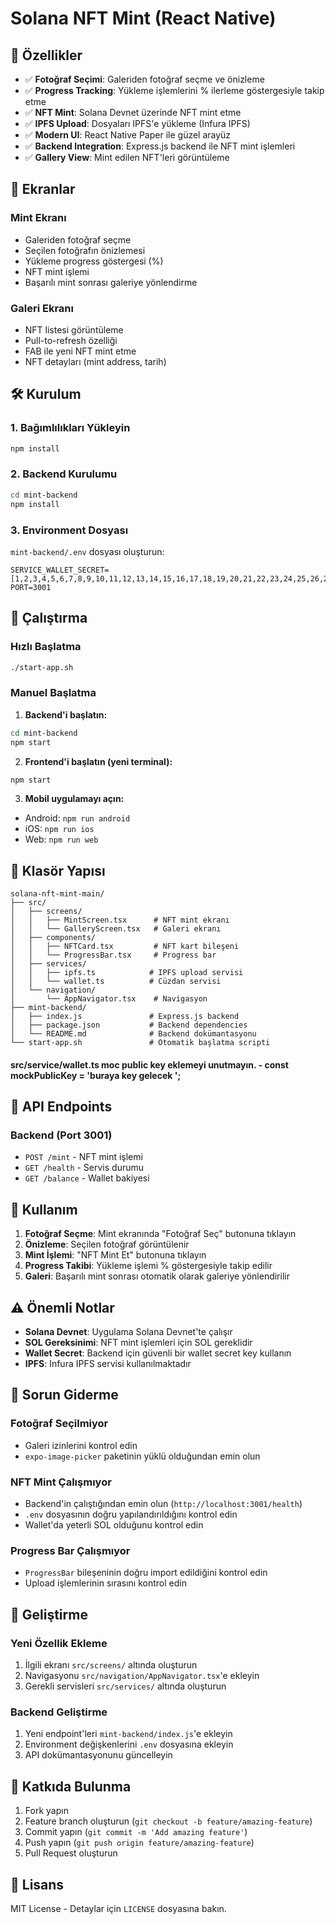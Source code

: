 # Solana NFT Mint (React Native)

## 🚀 Özellikler
- ✅ **Fotoğraf Seçimi**: Galeriden fotoğraf seçme ve önizleme
- ✅ **Progress Tracking**: Yükleme işlemlerini % ilerleme göstergesiyle takip etme
- ✅ **NFT Mint**: Solana Devnet üzerinde NFT mint etme
- ✅ **IPFS Upload**: Dosyaları IPFS'e yükleme (Infura IPFS)
- ✅ **Modern UI**: React Native Paper ile güzel arayüz
- ✅ **Backend Integration**: Express.js backend ile NFT mint işlemleri
- ✅ **Gallery View**: Mint edilen NFT'leri görüntüleme

## 📱 Ekranlar

### Mint Ekranı
- Galeriden fotoğraf seçme
- Seçilen fotoğrafın önizlemesi
- Yükleme progress göstergesi (%)
- NFT mint işlemi
- Başarılı mint sonrası galeriye yönlendirme

### Galeri Ekranı
- NFT listesi görüntüleme
- Pull-to-refresh özelliği
- FAB ile yeni NFT mint etme
- NFT detayları (mint address, tarih)

## 🛠️ Kurulum

### 1. Bağımlılıkları Yükleyin
```bash
npm install
```

### 2. Backend Kurulumu
```bash
cd mint-backend
npm install
```

### 3. Environment Dosyası
`mint-backend/.env` dosyası oluşturun:
```env
SERVICE_WALLET_SECRET=[1,2,3,4,5,6,7,8,9,10,11,12,13,14,15,16,17,18,19,20,21,22,23,24,25,26,27,28,29,30,31,32,33,34,35,36,37,38,39,40,41,42,43,44,45,46,47,48,49,50,51,52,53,54,55,56,57,58,59,60,61,62,63,64]
PORT=3001
```

## 🚀 Çalıştırma

### Hızlı Başlatma
```bash
./start-app.sh
```

### Manuel Başlatma

1. **Backend'i başlatın:**
```bash
cd mint-backend
npm start
```

2. **Frontend'i başlatın (yeni terminal):**
```bash
npm start
```

3. **Mobil uygulamayı açın:**
- Android: `npm run android`
- iOS: `npm run ios`
- Web: `npm run web`

## 📁 Klasör Yapısı

```
solana-nft-mint-main/
├── src/
│   ├── screens/
│   │   ├── MintScreen.tsx      # NFT mint ekranı
│   │   └── GalleryScreen.tsx   # Galeri ekranı
│   ├── components/
│   │   ├── NFTCard.tsx         # NFT kart bileşeni
│   │   └── ProgressBar.tsx     # Progress bar
│   ├── services/
│   │   ├── ipfs.ts            # IPFS upload servisi
│   │   └── wallet.ts          # Cüzdan servisi
│   └── navigation/
│       └── AppNavigator.tsx    # Navigasyon
├── mint-backend/
│   ├── index.js               # Express.js backend
│   ├── package.json           # Backend dependencies
│   └── README.md              # Backend dokümantasyonu
└── start-app.sh               # Otomatik başlatma scripti
```
#### src/service/wallet.ts moc public key eklemeyi unutmayın. - const mockPublicKey = 'buraya key gelecek '; #### 

## 🔧 API Endpoints

### Backend (Port 3001)
- `POST /mint` - NFT mint işlemi
- `GET /health` - Servis durumu
- `GET /balance` - Wallet bakiyesi

## 🎯 Kullanım

1. **Fotoğraf Seçme**: Mint ekranında "Fotoğraf Seç" butonuna tıklayın
2. **Önizleme**: Seçilen fotoğraf görüntülenir
3. **Mint İşlemi**: "NFT Mint Et" butonuna tıklayın
4. **Progress Takibi**: Yükleme işlemi % göstergesiyle takip edilir
5. **Galeri**: Başarılı mint sonrası otomatik olarak galeriye yönlendirilir

## ⚠️ Önemli Notlar

- **Solana Devnet**: Uygulama Solana Devnet'te çalışır
- **SOL Gereksinimi**: NFT mint işlemleri için SOL gereklidir
- **Wallet Secret**: Backend için güvenli bir wallet secret key kullanın
- **IPFS**: Infura IPFS servisi kullanılmaktadır

## 🐛 Sorun Giderme

### Fotoğraf Seçilmiyor
- Galeri izinlerini kontrol edin
- `expo-image-picker` paketinin yüklü olduğundan emin olun

### NFT Mint Çalışmıyor
- Backend'in çalıştığından emin olun (`http://localhost:3001/health`)
- `.env` dosyasının doğru yapılandırıldığını kontrol edin
- Wallet'da yeterli SOL olduğunu kontrol edin

### Progress Bar Çalışmıyor
- `ProgressBar` bileşeninin doğru import edildiğini kontrol edin
- Upload işlemlerinin sırasını kontrol edin

## 📝 Geliştirme

### Yeni Özellik Ekleme
1. İlgili ekranı `src/screens/` altında oluşturun
2. Navigasyonu `src/navigation/AppNavigator.tsx`'e ekleyin
3. Gerekli servisleri `src/services/` altında oluşturun

### Backend Geliştirme
1. Yeni endpoint'leri `mint-backend/index.js`'e ekleyin
2. Environment değişkenlerini `.env` dosyasına ekleyin
3. API dokümantasyonunu güncelleyin

## 🤝 Katkıda Bulunma

1. Fork yapın
2. Feature branch oluşturun (`git checkout -b feature/amazing-feature`)
3. Commit yapın (`git commit -m 'Add amazing feature'`)
4. Push yapın (`git push origin feature/amazing-feature`)
5. Pull Request oluşturun

## 📄 Lisans

MIT License - Detaylar için `LICENSE` dosyasına bakın. 
